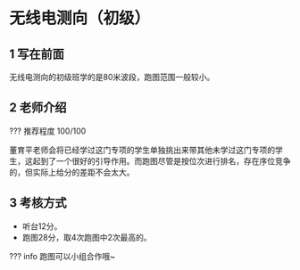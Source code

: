 # 无线电测向（初级）
## 1 写在前面
无线电测向的初级班学的是80米波段，跑图范围一般较小。
## 2 老师介绍
??? 推荐程度
    100/100

董育平老师会将已经学过这门专项的学生单独挑出来带其他未学过这门专项的学生，这起到了一个很好的引导作用。而跑图尽管是按位次进行排名，存在序位竞争的，但实际上给分的差距不会太大。
## 3 考核方式
- 听台12分。
- 跑图28分，取4次跑图中2次最高的。

??? info
    跑图可以小组合作哦\~